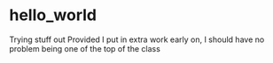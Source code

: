 # hello_world
Trying stuff out
Provided I put in extra work early on, I should have no problem being one of the top of the class
